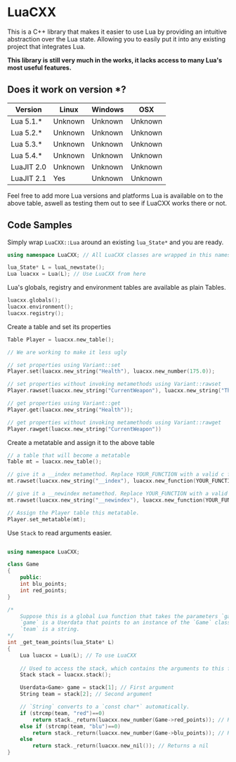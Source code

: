 # LuaCXX

This is a C++ library that makes it easier to use Lua by providing an intuitive abstraction over the Lua state. Allowing you to easily put it into any existing project that integrates Lua.

**This library is still very much in the works, it lacks access to many Lua's most useful features.**

## Does it work on version *?

|Version       |Linux    |Windows  |OSX      |
|--------------|---------|---------|---------|
|Lua 5.1.*     |Unknown  |Unknown  |Unknown  |
|Lua 5.2.*     |Unknown  |Unknown  |Unknown  |
|Lua 5.3.*     |Unknown  |Unknown  |Unknown  |
|Lua 5.4.*     |Unknown  |Unknown  |Unknown  |
|LuaJIT 2.0    |Unknown  |Unknown  |Unknown  |
|LuaJIT 2.1    |Yes      |Unknown  |Unknown  |

Feel free to add more Lua versions and platforms Lua is available on to the above table, aswell as testing them out to see if LuaCXX works there or not.

## Code Samples

Simply wrap `LuaCXX::Lua` around an existing `lua_State*` and you are ready.
```cpp
using namespace LuaCXX; // All LuaCXX classes are wrapped in this namespace

lua_State* L = luaL_newstate();
Lua luacxx = Lua(L); // Use LuaCXX from here
```

Lua's globals, registry and environment tables are available as plain Tables.
```cpp
luacxx.globals();
luacxx.environment();
luacxx.registry();
```

Create a table and set its properties
```cpp
Table Player = luacxx.new_table();

// We are working to make it less ugly

// set properties using Variant::set
Player.set(luacxx.new_string("Health"), luacxx.new_number(175.0));

// set properties without invoking metamethods using Variant::rawset
Player.rawset(luacxx.new_string("CurrentWeapon"), luacxx.new_string("The Eyelander")); 

// get properties using Variant::get
Player.get(luacxx.new_string("Health"));

// get properties without invoking metamethods using Variant::rawget
Player.rawget(luacxx.new_string("CurrentWeapon"))
```

Create a metatable and assign it to the above table
```cpp
// a table that will become a metatable
Table mt = luacxx.new_table();

// give it a __index metamethod. Replace YOUR_FUNCTION with a valid c function
mt.rawset(luacxx.new_string("__index"), luacxx.new_function(YOUR_FUNCTION));

// give it a __newindex metamethod. Replace YOUR_FUNCTION with a valid c function
mt.rawset(luacxx.new_string("__newindex"), luacxx.new_function(YOUR_FUNCTION));

// Assign the Player table this metatable.
Player.set_metatable(mt);
```

Use `Stack` to read arguments easier.
```cpp

using namespace LuaCXX;

class Game
{
    public:
    int blu_points;
    int red_points;
}

/*
    Suppose this is a global Lua function that takes the parameters `game` and `team`
    `game` is a Userdata that points to an instance of the `Game` class above.
    `team` is a string.
*/
int _get_team_points(lua_State* L)
{
    Lua luacxx = Lua(L); // To use LuaCXX
    
    // Used to access the stack, which contains the arguments to this function
    Stack stack = luacxx.stack(); 

    Userdata<Game> game = stack[1]; // First argument
    String team = stack[2]; // Second argument

    // `String` converts to a `const char*` automatically.
    if (strcmp(team, "red")==0)
        return stack._return(luacxx.new_number(Game->red_points)); // Returns Game::red_points
    else if (strcmp(team, "blu")==0)
        return stack._return(luacxx.new_number(Game->blu_points)); // Returns Game::blu_points
    else
        return stack._return(luacxx.new_nil()); // Returns a nil
}
```
